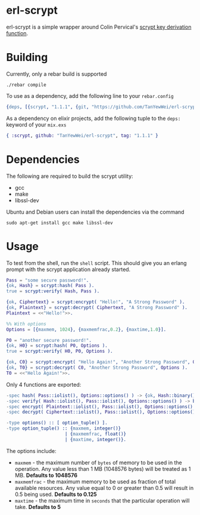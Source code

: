 erl-scrypt 
==========

erl-scrypt is a simple wrapper around Colin Pervical's [scrypt key derivation function](http://www.tarsnap.com/scrypt.html). 
# Building 

Currently, only a rebar build is supported

```
./rebar compile
```

To use as a dependency, add the following line to your `rebar.config`

```erlang
{deps, [{scrypt, "1.1.1", {git, "https://github.com/TanYewWei/erl-scrypt.git", {tag, "1.1.1"}}}]}
```

As a dependency on elixir projects, add the following tuple to the `deps:` keyword of your `mix.exs`

```elixir
{ :scrypt, github: "TanYewWei/erl-scrypt", tag: "1.1.1" }
```

# Dependencies

The following are required to build the scrypt utility:

* gcc
* make
* libssl-dev

Ubuntu and Debian users can install the dependencies via the command 

```
sudo apt-get install gcc make libssl-dev
```

# Usage

To test from the shell, run the `shell` script. This should give you an erlang prompt with the scrypt application already started.

```erlang
Pass = "some secure password!".
{ok, Hash} = scrypt:hash( Pass ).
true = scrypt:verify( Hash, Pass ).

{ok, Ciphertext} = scrypt:encrypt( "Hello!", "A Strong Password" ).
{ok, Plaintext} = scrypt:decrypt( Ciphertext, "A Strong Password" ).
Plaintext = <<"Hello!">>.

%% With options
Options = [{maxmem, 1024}, {maxmemfrac,0.2}, {maxtime,1.0}].

P0 = "another secure password!".
{ok, H0} = scrypt:hash( P0, Options ).
true = scrypt:verify( H0, P0, Options ).

{ok, C0} = scrypt:encrypt( "Hello Again!", "Another Strong Password", Options ).
{ok, T0} = scrypt:decrypt( C0, "Another Strong Password", Options ).
T0 = <<"Hello Again!">>.
```

Only 4 functions are exported:

```erlang
-spec hash( Pass::iolist(), Options::options() ) -> {ok, Hash::binary()} | {error, Reason::term()}.
-spec verify( Hash::iolist(), Pass::iolist(), Options::options() ) -> boolean().
-spec encrypt( Plaintext::iolist(), Pass::iolist(), Options::options() ) -> {ok, Ciphertext::binary()} | {error, Reason::term()}.
-spec decrypt( Ciphertext::iolist(), Pass::iolist(), Options::options() ) -> {ok, Plaintext::binary()} | {error, Reason::term()}.

-type options() :: [ option_tuple() ].
-type option_tuple() :: {maxmem, integer()} 
                      | {maxmemfrac, float()}
                      | {maxtime, integer()}.
```

The options include:

* `maxmem` - the maximum number of `bytes` of memory to be used in the operation. Any value less than 1 MB (1048576 bytes) will be treated as 1 MB. **Defaults to 1048576**
* `maxmemfrac` - the maximum memory to be used as fraction of total available resources. Any value equal to 0 or greater than 0.5 will result in 0.5 being used. **Defaults to 0.125**
* `maxtime` - the maximum time in `seconds` that the particular operation will take. **Defaults to 5**
